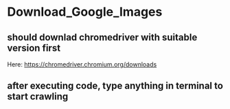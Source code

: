 # Download_Google_Images
## should downlad chromedriver with suitable version first
Here: https://chromedriver.chromium.org/downloads
## after executing code, type anything in terminal to start crawling
